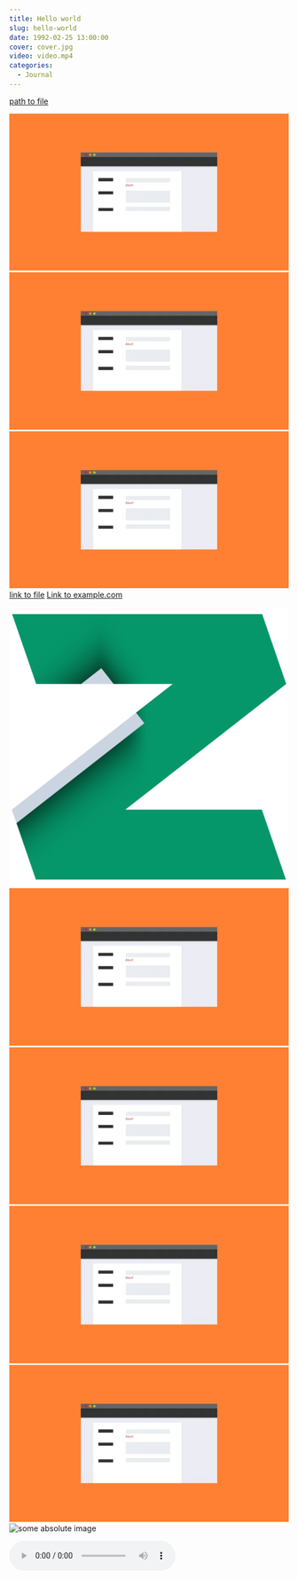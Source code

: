 ```yaml
---
title: Hello world
slug: hello-world
date: 1992-02-25 13:00:00
cover: cover.jpg
video: video.mp4
categories:
  - Journal
---
```


[path to file](plain.txt)

<img src="./img.webp" alt="reletive path" />
<img src="img.jpeg" />
<img src="img.jpg" />
<a href="./pdf.pdf">link to file</a>
<a href="http://example.com/">Link to example.com</a>

![some svg image](img.svg)
![some gif image](img.gif)
![some png image](img.png)
![some jpg image](img.jpg)
![some jpeg image](img.jpeg)
![some absolute image](https://google.com/img.gif)

<audio src="audio.mp3" controls autoplay loop>

<video src="video.mp4" controls autoplay loop>
<video controls autoplay loop>
  <source type="video/mp4" src="video2.mp4"/>
  <p>Your browser does not support the video element.</p>
</video>

![sample][1]

[1]: img.png
